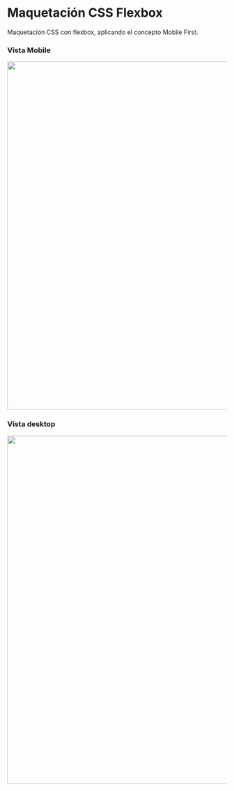 # Maquetación CSS Flexbox
Maquetación CSS con flexbox, aplicando el concepto Mobile First.

### Vista Mobile
<img src="https://i.postimg.cc/Bn6gNJt7/Mobile.jpg" width="800"/>

### Vista desktop
<img src="https://i.postimg.cc/NjZrvtf0/Destok.jpg" width="800"/>

